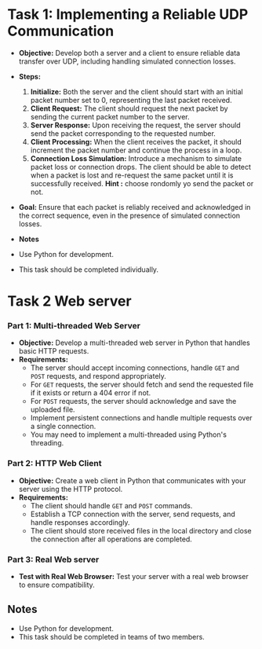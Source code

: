 # Task 1: Implementing a Reliable UDP Communication

- **Objective:** Develop both a server and a client to ensure reliable data transfer over UDP, including handling simulated connection losses.
- **Steps:**
  1. **Initialize:** Both the server and the client should start with an initial packet number set to 0, representing the last packet received.
  2. **Client Request:** The client should request the next packet by sending the current packet number to the server.
  3. **Server Response:** Upon receiving the request, the server should send the packet corresponding to the requested number.
  4. **Client Processing:** When the client receives the packet, it should increment the packet number and continue the process in a loop.
  5. **Connection Loss Simulation:** Introduce a mechanism to simulate packet loss or connection drops. The client should be able to detect when a packet is lost and re-request the same packet until it is successfully received. **Hint :** choose rondomly yo send the packet or not.

- **Goal:** Ensure that each packet is reliably received and acknowledged in the correct sequence, even in the presence of simulated connection losses.
  
- **Notes**

- Use Python for development.
- This task should be completed individually.







# Task 2 Web server 

### Part 1: Multi-threaded Web Server

- **Objective:** Develop a multi-threaded web server in Python that handles basic HTTP requests.
- **Requirements:**
  - The server should accept incoming connections, handle `GET` and `POST` requests, and respond appropriately.
  - For `GET` requests, the server should fetch and send the requested file if it exists or return a 404 error if not.
  - For `POST` requests, the server should acknowledge and save the uploaded file.
  - Implement persistent connections and handle multiple requests over a single connection.
  - You may need to implement a multi-threaded using Python's threading.

### Part 2: HTTP Web Client

- **Objective:** Create a web client in Python that communicates with your server using the HTTP protocol.
- **Requirements:**
  - The client should handle `GET` and `POST` commands.
  - Establish a TCP connection with the server, send requests, and handle responses accordingly.
  - The client should store received files in the local directory and close the connection after all operations are completed.


### Part 3: Real Web server  

- **Test with Real Web Browser:** Test your server with a real web browser to ensure compatibility.

## Notes

- Use Python for development.
- This task should be completed in teams of two members.
